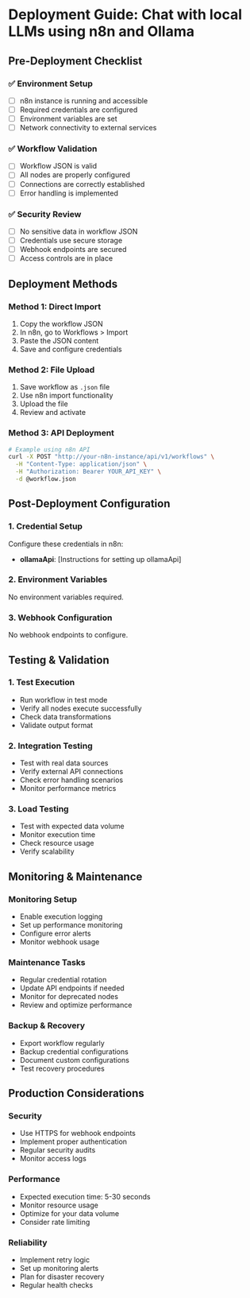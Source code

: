 # Deployment Guide: Chat with local LLMs using n8n and Ollama

## Pre-Deployment Checklist

### ✅ Environment Setup
- [ ] n8n instance is running and accessible
- [ ] Required credentials are configured
- [ ] Environment variables are set
- [ ] Network connectivity to external services

### ✅ Workflow Validation
- [ ] Workflow JSON is valid
- [ ] All nodes are properly configured
- [ ] Connections are correctly established
- [ ] Error handling is implemented

### ✅ Security Review
- [ ] No sensitive data in workflow JSON
- [ ] Credentials use secure storage
- [ ] Webhook endpoints are secured
- [ ] Access controls are in place

## Deployment Methods

### Method 1: Direct Import
1. Copy the workflow JSON
2. In n8n, go to Workflows > Import
3. Paste the JSON content
4. Save and configure credentials

### Method 2: File Upload
1. Save workflow as `.json` file
2. Use n8n import functionality
3. Upload the file
4. Review and activate

### Method 3: API Deployment
```bash
# Example using n8n API
curl -X POST "http://your-n8n-instance/api/v1/workflows" \
  -H "Content-Type: application/json" \
  -H "Authorization: Bearer YOUR_API_KEY" \
  -d @workflow.json
```

## Post-Deployment Configuration

### 1. Credential Setup
Configure these credentials in n8n:
- **ollamaApi**: [Instructions for setting up ollamaApi]

### 2. Environment Variables
No environment variables required.

### 3. Webhook Configuration
No webhook endpoints to configure.

## Testing & Validation

### 1. Test Execution
- Run workflow in test mode
- Verify all nodes execute successfully
- Check data transformations
- Validate output format

### 2. Integration Testing
- Test with real data sources
- Verify external API connections
- Check error handling scenarios
- Monitor performance metrics

### 3. Load Testing
- Test with expected data volume
- Monitor execution time
- Check resource usage
- Verify scalability

## Monitoring & Maintenance

### Monitoring Setup
- Enable execution logging
- Set up performance monitoring
- Configure error alerts
- Monitor webhook usage

### Maintenance Tasks
- Regular credential rotation
- Update API endpoints if needed
- Monitor for deprecated nodes
- Review and optimize performance

### Backup & Recovery
- Export workflow regularly
- Backup credential configurations
- Document custom configurations
- Test recovery procedures

## Production Considerations

### Security
- Use HTTPS for webhook endpoints
- Implement proper authentication
- Regular security audits
- Monitor access logs

### Performance
- Expected execution time: 5-30 seconds
- Monitor resource usage
- Optimize for your data volume
- Consider rate limiting

### Reliability
- Implement retry logic
- Set up monitoring alerts
- Plan for disaster recovery
- Regular health checks
